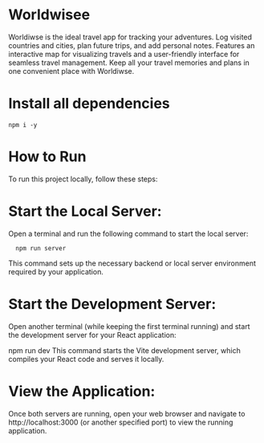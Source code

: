 # Worldwisee
Worldiwse is the ideal travel app for tracking your adventures. Log visited countries and cities, plan future trips, and add personal notes. Features an interactive map for visualizing travels and a user-friendly interface for seamless travel management. Keep all your travel memories and plans in one convenient place with Worldiwse.

# Install all dependencies
    npm i -y
# How to Run
To run this project locally, follow these steps:

# Start the Local Server:
Open a terminal and run the following command to start the local server:

      npm run server
This command sets up the necessary backend or local server environment required by your application.

# Start the Development Server:
Open another terminal (while keeping the first terminal running) and start the development server for your React application:

npm run dev
This command starts the Vite development server, which compiles your React code and serves it locally.

# View the Application:
Once both servers are running, open your web browser and navigate to http://localhost:3000 (or another specified port) to view the running application.
